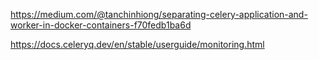 https://medium.com/@tanchinhiong/separating-celery-application-and-worker-in-docker-containers-f70fedb1ba6d



https://docs.celeryq.dev/en/stable/userguide/monitoring.html
